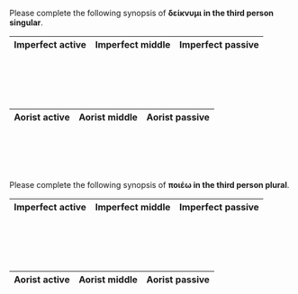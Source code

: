 Please complete the following synopsis of **δείκνυμι in the third person singular**.



| Imperfect active | Imperfect middle | Imperfect passive | 
| --- | --- | --- |



<br/><br/><br/><br/>



| Aorist active | Aorist middle | Aorist passive | 
| --- | --- | --- |



<br/><br/><br/><br/>

Please complete the following synopsis of **ποιέω in the third person plural**.



| Imperfect active | Imperfect middle | Imperfect passive | 
| --- | --- | --- |



<br/><br/><br/><br/>



| Aorist active | Aorist middle | Aorist passive | 
| --- | --- | --- |



<br/><br/><br/><br/>